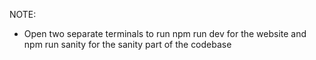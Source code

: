 NOTE:

- Open two separate terminals to run npm run dev for the website and npm run sanity for the sanity part of the codebase
